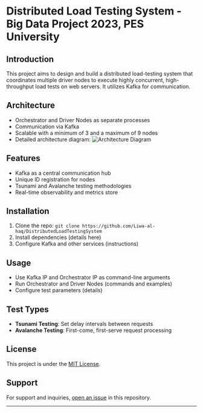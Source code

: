 # Distributed Load Testing System - Big Data Project 2023, PES University

## Introduction
This project aims to design and build a distributed load-testing system that coordinates multiple driver nodes to execute highly concurrent, high-throughput load tests on web servers. It utilizes Kafka for communication.

## Architecture
- Orchestrator and Driver Nodes as separate processes
- Communication via Kafka
- Scalable with a minimum of 3 and a maximum of 9 nodes
- Detailed architecture diagram: ![Architecture Diagram](https://i.imgur.com/dEAZWyX.png)

## Features
- Kafka as a central communication hub
- Unique ID registration for nodes
- Tsunami and Avalanche testing methodologies
- Real-time observability and metrics store

## Installation
1. Clone the repo: `git clone https://github.com/Liwa-al-haq/DistributedLoadTestingSystem`
2. Install dependencies (details here)
3. Configure Kafka and other services (instructions)

## Usage
- Use Kafka IP and Orchestrator IP as command-line arguments
- Run Orchestrator and Driver Nodes (commands and examples)
- Configure test parameters (details)

## Test Types
- **Tsunami Testing**: Set delay intervals between requests
- **Avalanche Testing**: First-come, first-serve request processing

## License
This project is under the [MIT License](LICENSE.md).

## Support
For support and inquiries, [open an issue](https://github.com/Liwa-al-haq/DistributedLoadTestingSystem/issues) in this repository.

---


